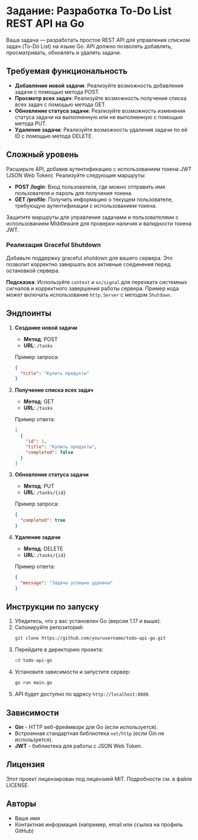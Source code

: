 # Задание: Разработка To-Do List REST API на Go

Ваша задача — разработать простое REST API для управления списком задач (To-Do List) на языке Go. API должно позволять добавлять, просматривать, обновлять и удалять задачи.

## Требуемая функциональность

- **Добавление новой задачи**: Реализуйте возможность добавления задачи с помощью метода POST.
- **Просмотр всех задач**: Реализуйте возможность получения списка всех задач с помощью метода GET.
- **Обновление статуса задачи**: Реализуйте возможность изменения статуса задачи на выполненную или не выполненную с помощью метода PUT.
- **Удаление задачи**: Реализуйте возможность удаления задачи по её ID с помощью метода DELETE.

## Сложный уровень

Расширьте API, добавив аутентификацию с использованием токена JWT (JSON Web Token). Реализуйте следующие маршруты:

- **POST /login**: Вход пользователя, где можно отправить имя пользователя и пароль для получения токена.
- **GET /profile**: Получить информацию о текущем пользователе, требующую аутентификации с использованием токена.

Защитите маршруты для управления задачами и пользователями с использованием Middleware для проверки наличия и валидности токена JWT.

### Реализация Graceful Shutdown

Добавьте поддержку graceful shutdown для вашего сервера. Это позволит корректно завершать все активные соединения перед остановкой сервера.

**Подсказка**: Используйте `context` и `os/signal` для перехвата системных сигналов и корректного завершения работы сервера. Пример кода может включать использование `http.Server` с методом `Shutdown`.

## Эндпоинты

1. **Создание новой задачи**

   - **Метод**: POST
   - **URL**: `/tasks`
   
   Пример запроса:
   ```json
   {
     "title": "Купить продукты"
   }
   ```

2. **Получение списка всех задач**

   - **Метод**: GET
   - **URL**: `/tasks`
   
   Пример ответа:
   ```json
   [
     {
       "id": 1,
       "title": "Купить продукты",
       "completed": false
     }
   ]
   ```

3. **Обновление статуса задачи**

   - **Метод**: PUT
   - **URL**: `/tasks/{id}`
   
   Пример запроса:
   ```json
   {
     "completed": true
   }
   ```

4. **Удаление задачи**

   - **Метод**: DELETE
   - **URL**: `/tasks/{id}`
   
   Пример ответа:
   ```json
   {
     "message": "Задача успешно удалена"
   }
   ```

## Инструкции по запуску

1. Убедитесь, что у вас установлен Go (версии 1.17 и выше).
2. Склонируйте репозиторий:
   ```bash
   git clone https://github.com/yourusername/todo-api-go.git
   ```
3. Перейдите в директорию проекта:
   ```bash
   cd todo-api-go
   ```
4. Установите зависимости и запустите сервер:
   ```bash
   go run main.go
   ```
5. API будет доступно по адресу `http://localhost:8080`.

## Зависимости

- **Gin** - HTTP веб-фреймворк для Go (если используется).
- Встроенная стандартная библиотека `net/http` (если Gin не используется).
- **JWT** - библиотека для работы с JSON Web Token.

## Лицензия

Этот проект лицензирован под лицензией MIT. Подробности см. в файле LICENSE.

## Авторы

- Ваше имя
- Контактная информация (например, email или ссылка на профиль GitHub)

